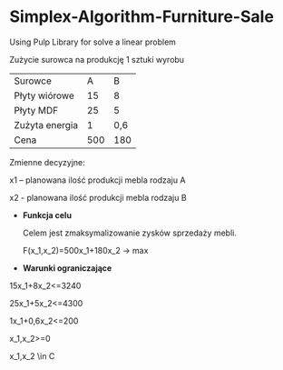 # Simplex-Algorithm-Furniture-Sale
Using Pulp Library for solve a linear problem

Zużycie surowca na produkcję 1 sztuki wyrobu
<table>
<tr>
 <td>
Surowce	      
<td> A	 
<td> B
<tr>
<td>
Płyty wiórowe
<td>15
<td>8
<tr>
<td>Płyty MDF
<td>25
<td>5
<tr>
<td>Zużyta energia
<td>1	  
<td>0,6
<tr>
<td>Cena	          
<td>500
<td>180
</table>
Zmienne decyzyjne:

x1 – planowana ilość produkcji mebla rodzaju A

x2 - planowana ilość produkcji mebla rodzaju B

<ul>
  <li><b>Funkcja celu</b> 

Celem jest zmaksymalizowanie zysków sprzedaży mebli.

F(x_1,x_2)=500x_1+180x_2 -> max


<li><b>Warunki ograniczające</b> 
</ul>
15x_1+8x_2<=3240

25x_1+5x_2<=4300

1x_1+0,6x_2<=200

x_1,x_2>=0

x_1,x_2 \in C
